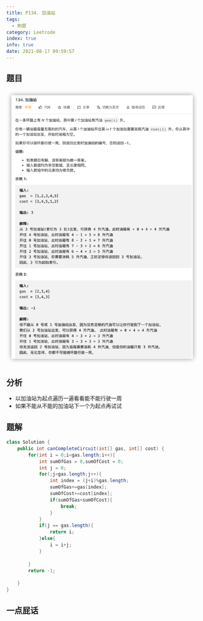 ```yaml
---
title: P134. 加油站
tags:
  - 刷题
category: Leetcode
index: true
info: true
date: 2021-08-17 09:59:57
---
```


<!-- more -->

## 题目

![image-20210817100025610](https://raw.githubusercontent.com/C1EYE/figureBed/main/img/20210817100025.png)

## 分析

- 以加油站为起点遍历一遍看看能不能行驶一周
- 如果不能从不能的加油站下一个为起点再试试

## 题解

```java
class Solution {
    public int canCompleteCircuit(int[] gas, int[] cost) {
        for(int i = 0;i<gas.length;i++){
            int sumOfGas = 0,sumOfCost = 0;
            int j = 0;
            for(;j<gas.length;j++){
                int index = (j+i)%gas.length;
                sumOfGas+=gas[index];
                sumOfCost+=cost[index];
                if(sumOfGas<sumOfCost){
                    break;
                }
            }
            if(j == gas.length){
                return i;
            }else{
                i = i+j;
            }
            
        }
        return -1;

    }
}
```





## 一点屁话
